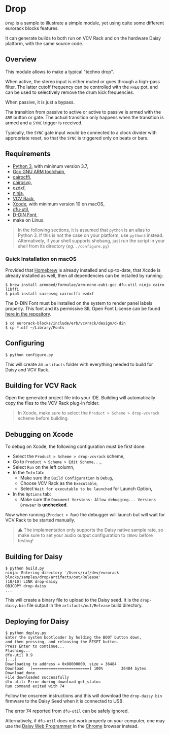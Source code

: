 # Drop

`Drop` is a sample to illustrate a simple module, yet using quite some different eurorack blocks features.

It can generate builds to both run on VCV Rack and on the hardware Daisy platform, with the
same source code.


## Overview

This module allows to make a typical "techno drop".

When active, the stereo input is either muted or goes through a high-pass filter. The latter cutoff frequency can be controlled with the `FREQ` pot, and can be used to selectively remove the drum kick frequencies.

When passive, it is just a bypass.

The transition from passive to active or active to passive is armed with the `ARM` button or gate. The actual transition only happens when the transition is armed and a `SYNC` trigger is received.

Typically, the `SYNC` gate input would be connected to a clock divider with appropriate reset, so that the `SYNC` is triggered only on beats or bars.


## Requirements

- [Python 3](https://www.python.org/downloads/), with minimum version 3.7,
- [Gcc GNU ARM toolchain](https://developer.arm.com/tools-and-software/open-source-software/developer-tools/gnu-toolchain/gnu-rm/downloads),
- [cairocffi](https://cairocffi.readthedocs.io/en/stable/overview.html#installing-cffi),
- [cairosvg](https://cairosvg.org/documentation/),
- [ezdxf](https://ezdxf.mozman.at),
- [ninja](https://github.com/ninja-build/ninja/wiki/Pre-built-Ninja-packages),
- [VCV Rack](https://vcvrack.com/Rack),
- [Xcode](https://developer.apple.com/xcode/), with minimum version 10 on macOS,
- [dfu-util](http://dfu-util.sourceforge.net),
- [D-DIN Font](https://www.datto.com/fonts/d-din),
- make on Linux.

> In the following sections, it is assumed that `python` is an alias to Python 3. If this is not the
> case on your platform, use `python3` instead. Alternatively, if your shell supports shebang,
> just run the script in your shell from its directory (_eg._ `./configure.py`)

### Quick Installation on macOS

Provided that [Homebrew](https://brew.sh) is already installed and up-to-date,
that Xcode is already installed as well,
then all dependencies can be installed by running:

    $ brew install armmbed/formulae/arm-none-eabi-gcc dfu-util ninja cairo libffi
    $ pip3 install cairosvg cairocffi ezdxf

The D-DIN Font must be installed on the system to render panel labels properly.
This font and its permissive SIL Open Font License
can be found [here in the repository](../../include/erb/vcvrack/design/d-din).

    $ cd eurorack-blocks/include/erb/vcvrack/design/d-din
    $ cp *.otf ~/Library/Fonts


## Configuring

    $ python configure.py

This will create an `artifacts` folder with everything needed to build for Daisy and VCV Rack.


## Building for VCV Rack

Open the generated project file into your IDE. Building will automatically copy the files to
the VCV Rack plug-in folder.

> In Xcode, make sure to select the `Product > Scheme > drop-vcvrack` scheme before building.


## Debugging on Xcode

To debug on Xcode, the following configuration must be first done:
- Select the `Product > Scheme > drop-vcvrack` scheme,
- Go to `Product > Scheme > Edit Scheme...`,
- Select `Run` on the left column,
- In the `Info` tab:
   - Make sure the `Build Configuration` is `Debug`,
   - Choose VCV Rack as the `Executable`,
   - Select `Wait for executable to be launched` for Launch Option,
- In the `Options` tab:
   - Make sure the `Document Versions: Allow debugging... Versions Browser` is **unchecked**.

Now when running (`Product > Run`) the debugger will launch but will wait for VCV Rack to be
started manually.

> ⚠️ The implementation only supports the Daisy native sample rate, so make sure to set your audio
> output configuration to `48kHz` before testing!


## Building for Daisy

    $ python build.py
    ninja: Entering directory `/Users/raf/dev/eurorack-blocks/samples/drop/artifacts/out/Release'
    [10/10] LINK drop-daisy
    OBJCOPY drop-daisy
    ...

This will create a binary file to upload to the Daisy seed. It is the `drop-daisy.bin` file
output in the `artifacts/out/Release` build directory.


## Deploying for Daisy

    $ python deploy.py
    Enter the system bootloader by holding the BOOT button down,
    and then pressing, and releasing the RESET button.
    Press Enter to continue...
    Flashing...
    dfu-util 0.9
    [...]
    Downloading to address = 0x08000000, size = 36484
    Download   [=========================] 100%        36484 bytes
    Download done.
    File downloaded successfully
    dfu-util: Error during download get_status
    Run command exited with 74

Follow the onscreen instructions and this will download the `drop-daisy.bin` firmware to the
Daisy Seed when it is connected to USB.

The error 74 reported from `dfu-util` can be safely
ignored.

Alternatively, if `dfu-util` does not work properly on your computer,
one may use the [Daisy Web Programmer](https://electro-smith.github.io/Programmer/)
in the [Chrome](https://support.google.com/chrome/answer/95346) browser instead.
